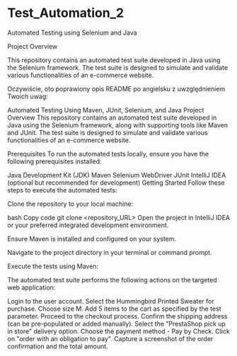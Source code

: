 # Test_Automation_2

Automated Testing using Selenium and Java

Project Overview

This repository contains an automated test suite developed in Java using the Selenium framework. 
The test suite is designed to simulate and validate various functionalities of an e-commerce website.


Oczywiście, oto poprawiony opis README po angielsku z uwzględnieniem Twoich uwag:

Automated Testing Using Maven, JUnit, Selenium, and Java
Project Overview
This repository contains an automated test suite developed in Java using the Selenium framework, along with supporting tools like Maven and JUnit. The test suite is designed to simulate and validate various functionalities of an e-commerce website.

Prerequisites
To run the automated tests locally, ensure you have the following prerequisites installed:

Java Development Kit (JDK)
Maven
Selenium WebDriver
JUnit
IntelliJ IDEA (optional but recommended for development)
Getting Started
Follow these steps to execute the automated tests:

Clone the repository to your local machine:

bash
Copy code
git clone <repository_URL>
Open the project in IntelliJ IDEA or your preferred integrated development environment.

Ensure Maven is installed and configured on your system.

Navigate to the project directory in your terminal or command prompt.

Execute the tests using Maven:

The automated test suite performs the following actions on the targeted web application:

Login to the user account.
Select the Hummingbird Printed Sweater for purchase.
Choose size M.
Add 5 items to the cart as specified by the test parameter.
Proceed to the checkout process.
Confirm the shipping address (can be pre-populated or added manually).
Select the "PrestaShop pick up in store" delivery option.
Choose the payment method - Pay by Check.
Click on "order with an obligation to pay".
Capture a screenshot of the order confirmation and the total amount.
